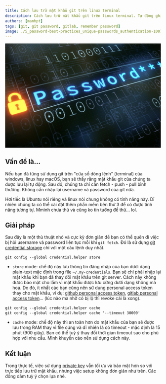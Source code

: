 ```yaml
---
title: Cách lưu trữ mật khẩu git trên linux terminal
description: Cách lưu trữ mật khẩu git trên linux terminal. Tự động ghi nhớ mật khẩu git trên Ubuntu và linux. Git Credential Storage. Store và Cache.
authors: [manhpt]
tags: [git, git password, gitlab, remember password]
image: ./5_password-best-practices_unique-passwords_authentication-100768646-large.jpg
---
```


![](./5_password-best-practices_unique-passwords_authentication-100768646-large.jpg)

## Vấn đề là...

Nếu bạn đã từng sử dụng git trên "cửa sổ dòng lệnh" (terminal) của windows, linux hay macOS, bạn sẽ thấy rằng mật khẩu git của chúng ta được lưu lại tự động. Sau đó, chúng ta chỉ cần fetch - push - pull bình thường. Không cần nhập lại username và password của git nữa.

Hơi tiếc là Ubuntu nói riêng và linux nói chung không có tính năng này. Dĩ nhiên chúng ta có thể cài đặt thêm phần mềm bên thứ 3 để có được tính năng tương tự. Mmình chưa thử và cũng ko tin tưởng để thử... lol.

<!-- truncate -->

## Giải pháp

Sau đây là một thủ thuật nhỏ và cực kỳ đơn giản để bạn có thể quên đi việc bị hỏi username và password liên tục mỗi khi `git fetch`. Đó là sử dụng [git credential storage](https://git-scm.com/book/en/v2/Git-Tools-Credential-Storage) chỉ với một câu lệnh duy nhất.

```shell
git config --global credential.helper store
```

- `store` mode: chế độ này lưu thông tin đăng nhập của bạn dưới dạng plain-text mặc định trong file `~/.my-credentials`. Bạn sẽ chỉ phải nhập lại mật khẩu khi bạn đã thay đổi mật khẩu trên git server. Cách này không được bảo mật cho lắm vì mật khẩu được lưu cứng dưới dạng không mã hoá. Do đó, ít nhất các bạn cũng nên sử dụng personal access token thay cho mật khẩu, ví dụ: [github personal access token](https://github.com/settings/tokens), [gitlab personal access token](https://gitlab.com/profile/personal_access_tokens)... (lúc nào mà nhỡ có bị lộ thì revoke cái là xong).

```shell
git config --global credential.helper cache
git config --global credential.helper cache '--timeout 30000'
```

- `cache` mode: chế độ này thì an toàn hơn do mật khẩu của bạn sẽ được lưu trong RAM thay vì file cứng và dĩ nhiên là có timeout - mặc định là 15 phút (900 giây). Bạn có thể tuỳ ý thay đổi thời gian timeout sao cho phù hợp với nhu cầu. Mình khuyến cáo nên sử dụng cách này.

## Kết luận

Trong thực tế, việc sử dụng [private key](https://help.github.com/en/articles/generating-a-new-ssh-key-and-adding-it-to-the-ssh-agent) vẫn tối ưu và bảo mật hơn so với trực tiếp lưu trữ mật khẩu, nhưng việc setup không đơn giản như trên. Các đồng dâm tuỳ ý chọn lựa nhé.
